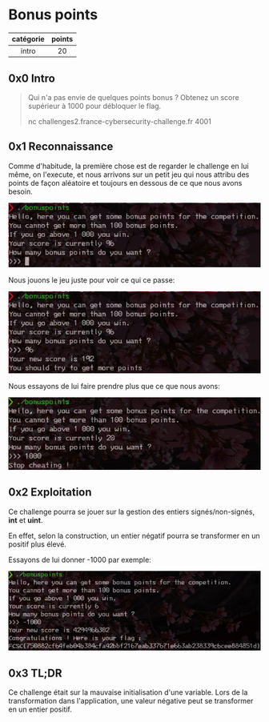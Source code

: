# Bonus points

catégorie | points
:---: | :---:
intro | 20

## 0x0 Intro

>Qui n'a pas envie de quelques points bonus ? Obtenez un score supérieur à 1000 pour débloquer le flag.
>
>nc challenges2.france-cybersecurity-challenge.fr 4001

## 0x1 Reconnaissance

Comme d'habitude, la première chose est de regarder le challenge en lui même,
on l'execute, et nous arrivons sur un petit jeu qui nous attribu des points de
façon aléatoire et toujours en dessous de ce que nous avons besoin.

![présentation](./IMG/1.png)

Nous jouons le jeu juste pour voir ce qui ce passe:

![normal](./IMG/2.png)

Nous essayons de lui faire prendre plus que ce que nous avons:

![cheateur arrête de cheater !](./IMG/3.png)

## 0x2 Exploitation

Ce challenge pourra se jouer sur la gestion des entiers signés/non-signés, 
**int** et **uint**.

En effet, selon la construction, un entier négatif pourra se transformer en un
positif plus élevé.

Essayons de lui donner -1000 par exemple:

![BOOOOOM HEADSHOT, gimme da flag !](./IMG/4.png)

## 0x3 TL;DR

Ce challenge était sur la mauvaise initialisation d'une variable. Lors de la 
transformation dans l'application, une valeur négative peut se transformer en 
un entier positif.
